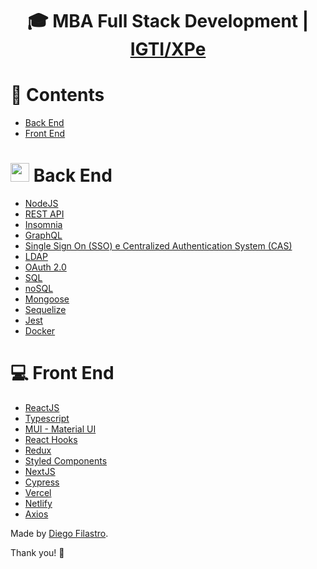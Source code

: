 <h1 align="center">
   🎓 MBA Full Stack Development | <a href="https://www.xpeducacao.com.br/pos-graduacao/desenvolvimento-full-stack">IGTI/XPe</a>
</h1>
<div align="center">
</div>

# 📌 Contents
- [Back End](#-back-end)
- [Front End](#computer-front-end)

# <img width="30" height="30" src="https://user-images.githubusercontent.com/90292951/181673227-97914dd8-09bb-4b96-8622-dc86ddb4b51a.png"/> Back End
- [NodeJS](https://nodejs.org/en/)
- [REST API]()
- [Insomnia](https://insomnia.rest/)
- [GraphQL](https://graphql.org/)
- [Single Sign On (SSO) e Centralized Authentication System (CAS)]()
- [LDAP](https://pt.wikipedia.org/wiki/LDAP)
- [OAuth 2.0](https://oauth.net/2/)
- [SQL](https://www.elephantsql.com/)
- [noSQL](https://www.mongodb.com/)
- [Mongoose](https://mongoosejs.com/)
- [Sequelize](https://sequelize.org/)
- [Jest](https://jestjs.io/)
- [Docker](https://www.docker.com/)

# :computer: Front End
- [ReactJS](https://reactjs.org/)
- [Typescript](https://www.typescriptlang.org/)
- [MUI - Material UI]()
- [React Hooks](https://reactjs.org/docs/hooks-intro.html)
- [Redux](https://redux.js.org/)
- [Styled Components](https://styled-components.com/)
- [NextJS](https://nextjs.org/)
- [Cypress](https://www.cypress.io/)
- [Vercel](https://vercel.com/)
- [Netlify](https://www.netlify.com/)
- [Axios](https://axios-http.com/)

Made by [Diego Filastro](https://www.linkedin.com/in/dfilastro/).

Thank you! 🌠
